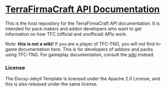 # [TerraFirmaCraft API Documentation](https://terrafirmacraft.github.io/Documentation/)

This is the host repository for the TerraFirmaCraft API documentation. It is intended for pack makers and addon developers who want to get information on how TFC (official and unofficial) APIs work.

Note: **this is not a wiki!** If you are a player of TFC-TNG, you will not find in-game documentation here. This is for developers of addons and packs using TFC-TNG. For gameplay documentation, consult the [wiki](https://tng.terrafirmacraft.com/Main_Page) instead.

### License

The Docsy-Jekyll Template is licensed under the Apache 2.0 License, and this is also released under the same license.